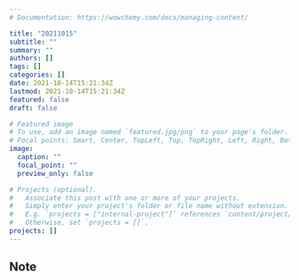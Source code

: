 ```yaml
---
# Documentation: https://wowchemy.com/docs/managing-content/

title: "20211015"
subtitle: ""
summary: ""
authors: []
tags: []
categories: []
date: 2021-10-14T15:21:34Z
lastmod: 2021-10-14T15:21:34Z
featured: false
draft: false

# Featured image
# To use, add an image named `featured.jpg/png` to your page's folder.
# Focal points: Smart, Center, TopLeft, Top, TopRight, Left, Right, BottomLeft, Bottom, BottomRight.
image:
  caption: ""
  focal_point: ""
  preview_only: false

# Projects (optional).
#   Associate this post with one or more of your projects.
#   Simply enter your project's folder or file name without extension.
#   E.g. `projects = ["internal-project"]` references `content/project/deep-learning/index.md`.
#   Otherwise, set `projects = []`.
projects: []
---
```


## Note

